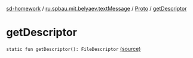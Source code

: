 [sd-homework](../../index.md) / [ru.spbau.mit.belyaev.textMessage](../index.md) / [Proto](index.md) / [getDescriptor](.)

# getDescriptor

`static fun getDescriptor(): FileDescriptor` [(source)](https://github.com/StasBel/sd-homework/blob/InstantMessenger/src/main/kotlin/ru/spbau/mit/belyaev/textMessage/Proto.java#L753)